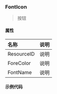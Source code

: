 ### FontIcon
> 按钮

#### 属性
| 名称 | 说明 |
|:---|:---|
| ResourceID | 说明 |
| ForeColor | 说明 |
| FontName | 说明 |

#### 示例代码